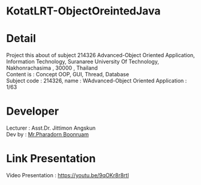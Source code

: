 # KotatLRT-ObjectOreintedJava
# Detail
Project this about of subject 214326 Advanced-Object Oriented Application, Information Technology, Suranaree University Of Technology, Nakhonrachasima , 30000 , Thailand<br/>
Content is : Concept OOP, GUI, Thread, Database <br/>
Subject code : 214326, name : WAdvanced-Object Oriented Application : 1/63 <br/>
# Developer
Lecturer : Asst.Dr. Jittimon Angskun<br/>
Dev by : <a href="https://www.facebook.com/PharadornB/">Mr.Pharadorn Boonruam </a><br/>
# Link Presentation
Video Presentation : https://youtu.be/9qOKr8r8rtI
